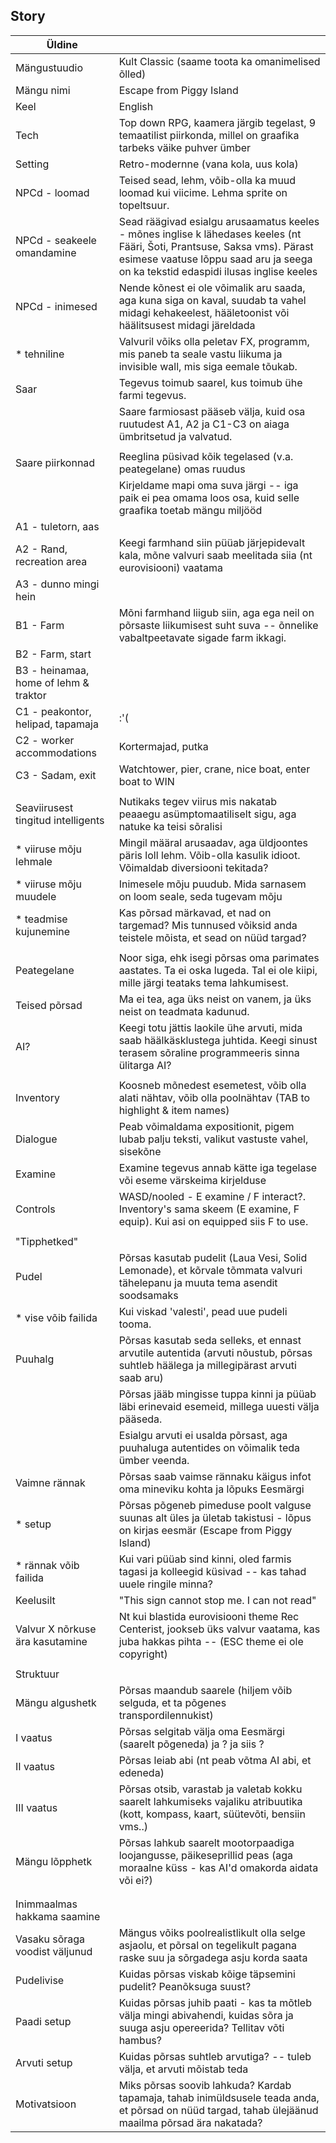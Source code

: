 ## Story

| Üldine                                |                                                                                                                                                                                                                 |
|---------------------------------------|-----------------------------------------------------------------------------------------------------------------------------------------------------------------------------------------------------------------|
| Mängustuudio                          | Kult Classic (saame toota ka omanimelised õlled)                                                                                                                                                                |
| Mängu nimi                            | Escape from Piggy Island                                                                                                                                                                                        |
| Keel                                  | English                                                                                                                                                                                                         |
| Tech                                  | Top down RPG, kaamera järgib tegelast, 9 temaatilist piirkonda, millel on graafika tarbeks väike puhver ümber                                                                                                   |
| Setting                               | Retro-modernne (vana kola, uus kola)                                                                                                                                                                            |
| NPCd - loomad                         | Teised sead, lehm, võib-olla ka muud loomad kui viicime. Lehma sprite on topeltsuur.                                                                                                                            |
| NPCd - seakeele omandamine            | Sead räägivad esialgu arusaamatus keeles - mõnes inglise k lähedases keeles (nt Fääri, Šoti, Prantsuse, Saksa vms). Pärast esimese vaatuse lõppu saad aru ja seega on ka tekstid edaspidi ilusas inglise keeles |
| NPCd - inimesed                       | Nende kõnest ei ole võimalik aru saada, aga kuna siga on kaval, suudab ta vahel midagi kehakeelest, hääletoonist või häälitsusest midagi järeldada                                                              |
| * tehniline                           | Valvuril võiks olla peletav FX, programm, mis paneb ta seale vastu liikuma ja invisible wall, mis siga eemale tõukab.                                                                                           |
| Saar                                  | Tegevus toimub saarel, kus toimub ühe farmi tegevus.                                                                                                                                                            |
|                                       | Saare farmiosast pääseb välja, kuid osa ruutudest A1, A2 ja C1-C3 on aiaga ümbritsetud ja valvatud.                                                                                                             |
|                                       |                                                                                                                                                                                                                 |
| Saare piirkonnad                      | Reeglina püsivad kõik tegelased (v.a. peategelane) omas ruudus                                                                                                                                                  |
|                                       | Kirjeldame mapi oma suva järgi -- iga paik ei pea omama loos osa, kuid selle graafika toetab mängu miljööd                                                                                                      |
| A1 - tuletorn, aas                    |                                                                                                                                                                                                                 |
| A2 - Rand, recreation area            | Keegi farmhand siin püüab järjepidevalt kala, mõne valvuri saab meelitada siia (nt eurovisiooni) vaatama                                                                                                        |
| A3 - dunno mingi hein                 |                                                                                                                                                                                                                 |
| B1 - Farm                             | Mõni farmhand liigub siin, aga ega neil on põrsaste liikumisest suht suva -- õnnelike vabaltpeetavate sigade farm ikkagi.                                                                                       |
| B2 - Farm, start                      |                                                                                                                                                                                                                 |
| B3 - heinamaa, home of lehm & traktor |                                                                                                                                                                                                                 |
| C1 - peakontor, helipad, tapamaja     | :'(                                                                                                                                                                                                             |
| C2 - worker accommodations            | Kortermajad, putka                                                                                                                                                                                              |
| C3 - Sadam, exit                      | Watchtower, pier, crane, nice boat, enter boat to WIN                                                                                                                                                           |
|                                       |                                                                                                                                                                                                                 |
| Seaviirusest tingitud intelligents    | Nutikaks tegev viirus mis nakatab peaaegu asümptomaatiliselt sigu, aga natuke ka teisi sõralisi                                                                                                                         |
| * viiruse mõju lehmale                | Mingil määral arusaadav, aga üldjoontes päris loll lehm. Võib-olla kasulik idioot. Võimaldab diversiooni tekitada?                                                                                              |
| * viiruse mõju muudele                | Inimesele mõju puudub. Mida sarnasem on loom seale, seda tugevam mõju                                                                                                                                           |
| * teadmise kujunemine                 | Kas põrsad märkavad, et nad on targemad? Mis tunnused võiksid anda teistele mõista, et sead on nüüd targad?                                                                                                     |
|                                       |                                                                                                                                                                                                                 |
| Peategelane                           | Noor siga, ehk isegi põrsas oma parimates aastates. Ta ei oska lugeda. Tal ei ole kiipi, mille järgi teataks tema lahkumisest.                                                                                  |
| Teised põrsad                         | Ma ei tea, aga üks neist on vanem, ja üks neist on teadmata kadunud.                                                                                                                                            |
| AI?                                   | Keegi totu jättis laokile ühe arvuti, mida saab häälkäsklustega juhtida. Keegi sinust terasem sõraline programmeeris sinna ülitarga AI?                                                                         |
|                                       |                                                                                                                                                                                                                 |
| Inventory                             | Koosneb mõnedest esemetest, võib olla alati nähtav, võib olla poolnähtav (TAB to highlight & item names)                                                                                                        |
| Dialogue                              | Peab võimaldama expositionit, pigem lubab palju teksti, valikut vastuste vahel, sisekõne                                                                                                                        |
| Examine                               | Examine tegevus annab kätte iga tegelase või eseme värskeima kirjelduse                                                                                                                                         |
| Controls                              | WASD/nooled - E examine / F interact?. Inventory's sama skeem (E examine, F equip). Kui asi on equipped siis F to use.                                                                                          |
|                                       |                                                                                                                                                                                                                 |
| "Tipphetked"                          |                                                                                                                                                                                                                 |
| Pudel                                 | Põrsas kasutab pudelit (Laua Vesi, Solid Lemonade), et kõrvale tõmmata valvuri tähelepanu ja muuta tema asendit soodsamaks                                                                                      |
| * vise võib failida                   | Kui viskad 'valesti', pead uue pudeli tooma.                                                                                                                                                                    |
| Puuhalg                               | Põrsas kasutab seda selleks, et ennast arvutile autentida (arvuti nõustub, põrsas suhtleb häälega ja millegipärast arvuti saab aru)                                                                             |
|                                       | Põrsas jääb mingisse tuppa kinni ja püüab läbi erinevaid esemeid, millega uuesti välja pääseda.                                                                                                                 |
|                                       | Esialgu arvuti ei usalda põrsast, aga puuhaluga autentides on võimalik teda ümber veenda.                                                                                                                       |
| Vaimne rännak                         | Põrsas saab vaimse rännaku käigus infot oma mineviku kohta ja lõpuks Eesmärgi                                                                                                                                   |
| * setup                               | Põrsas põgeneb pimeduse poolt valguse suunas alt üles ja ületab takistusi - lõpus on kirjas eesmär (Escape from Piggy Island)                                                                                   |
| * rännak võib failida                 | Kui vari püüab sind kinni, oled farmis tagasi ja kolleegid küsivad -- kas tahad uuele ringile minna?                                                                                                            |
| Keelusilt                             | "This sign cannot stop me. I can not read"                                                                                                                                                                      |
| Valvur X nõrkuse ära kasutamine       | Nt kui blastida eurovisiooni theme Rec Centerist, jookseb üks valvur vaatama, kas juba hakkas pihta -- (ESC theme ei ole copyright)                                                                             |
|                                       |                                                                                                                                                                                                                 |
| Struktuur                             |                                                                                                                                                                                                                 |
| Mängu algushetk                       | Põrsas maandub saarele (hiljem võib selguda, et ta põgenes transpordilennukist)                                                                                                                                 |
| I vaatus                              | Põrsas selgitab välja oma Eesmärgi (saarelt põgeneda) ja ? ja siis ?                                                                                                                                            |
| II vaatus                             | Põrsas leiab abi (nt peab võtma AI abi, et edeneda)                                                                                                                                                             |
| III vaatus                            | Põrsas otsib, varastab ja valetab kokku saarelt lahkumiseks vajaliku atribuutika (kott, kompass, kaart, süütevõti, bensiin vms..)                                                                               |
| Mängu lõpphetk                        | Põrsas lahkub saarelt mootorpaadiga loojangusse, päikeseprillid peas (aga moraalne küss - kas AI'd omakorda aidata või ei?)                                                                                     |
|                                       |                                                                                                                                                                                                                 |
|                                       |                                                                                                                                                                                                                 |
| Inimmaalmas hakkama saamine           |                                                                                                                                                                                                                 |
| Vasaku sõraga voodist väljunud        | Mängus võiks poolrealistlikult olla selge asjaolu, et põrsal on tegelikult pagana raske suu ja sõrgadega asju korda saata                                                                                       |
| Pudelivise                            | Kuidas põrsas viskab kõige täpsemini pudelit? Peanõksuga suust?                                                                                                                                                 |
| Paadi setup                           | Kuidas põrsas juhib paati - kas ta mõtleb välja mingi abivahendi, kuidas sõra ja suuga asju opereerida? Tellitav võti hambus?                                                                                   |
| Arvuti setup                          | Kuidas põrsas suhtleb arvutiga? -- tuleb välja, et arvuti mõistab teda                                                                                                                                          |
| Motivatsioon                          | Miks põrsas soovib lahkuda? Kardab tapamaja, tahab inimüldsusele teada anda, et põrsad on nüüd targad, tahab ülejäänud maailma põrsad ära nakatada?                                                             |
